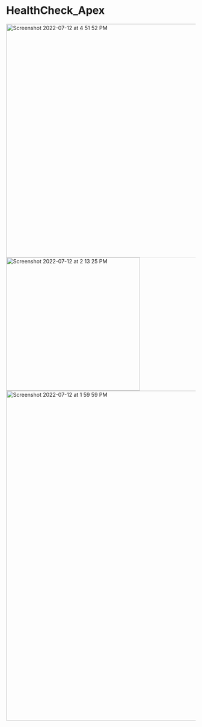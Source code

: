 # HealthCheck_Apex

<img width="621" alt="Screenshot 2022-07-12 at 4 51 52 PM" src="https://user-images.githubusercontent.com/43684440/178482550-dcc55731-adc4-495e-8725-9f98fe0d88b8.png">
<img width="355" alt="Screenshot 2022-07-12 at 2 13 25 PM" src="https://user-images.githubusercontent.com/43684440/178482562-65705684-8ecf-4f8b-a8b2-5a2af9fe2f41.png">
<img width="878" alt="Screenshot 2022-07-12 at 1 59 59 PM" src="https://user-images.githubusercontent.com/43684440/178482568-114467d1-03ec-4697-9149-24e269bbe044.png">
